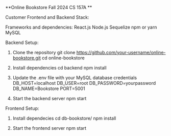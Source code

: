 **Online Bookstore Fall 2024 CS 157A
**

Customer Frontend and Backend Stack:

Frameworks and dependencies:
React.js
Node.js
Sequelize
npm or yarn
MySQL

Backend Setup:

1. Clone the repository
git clone https://github.com/your-username/online-bookstore.git
cd online-bookstore

2. Install dependencies
cd backend
npm install

3. Update the .env file with your MySQL database credentials
DB_HOST=localhost
DB_USER=root
DB_PASSWORD=yourpassword
DB_NAME=Bookstore
PORT=5001

5. Start the backend server
npm start

Frontend Setup:
1.  Install dependecies
cd db-bookstore/
npm install

  2. Start the frontend server
npm start
